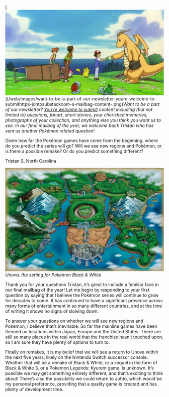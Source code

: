 

[![Want to be a part of our newsletter? [You’re welcome to submit](https://johto.substack.com/s/mailbag) content including (but not limited to) questions, fanart, short stories, your cherished memories, photographs of your collection, and anything else you think you want us to see. In our final mailbag of the year, we welcome back Tristan who has sent us another Pokémon related question!](/web/images/want-to-be-a-part-of-our-newsletter-youre-welcome-to-submithttps-johtosubstackcom-s-mailbag-content-.png)](/web/images/want-to-be-a-part-of-our-newsletter-youre-welcome-to-submithttps-johtosubstackcom-s-mailbag-content-.png)*Want to be a part of our newsletter? [You’re welcome to submit](https://johto.substack.com/s/mailbag) content including (but not limited to) questions, fanart, short stories, your cherished memories, photographs of your collection, and anything else you think you want us to see. In our final mailbag of the year, we welcome back Tristan who has sent us another Pokémon related question!*



Given how far the Pokémon games have come from the beginning, where do you predict the series will go? Will we see new regions and Pokémon, or is there a possible remake? Or do you predict something different?

Tristan S, North Carolina



[![Unova, the setting for Pokémon Black & White](/web/images/unova-the-setting-for-pokemon-black-white.png)](/web/images/unova-the-setting-for-pokemon-black-white.png)*Unova, the setting for Pokémon Black & White*



Thank you for your questions Tristan, it’s great to include a familiar face in our final mailbag of the year! Let me begin by responding to your first question by saying that I believe the Pokémon series will continue to grow for decades to come. It has continued to have a significant presence across many forms of entertainment in so many different countries, and at the time of writing it shows no signs of slowing down.

To answer your questions on whether we will see new regions and Pokémon, I believe that’s inevitable. So far the mainline games have been themed on locations within Japan, Europe and the United States. There are still so many places in the real world that the franchise hasn’t touched upon, so I am sure they have plenty of options to turn to.

Finally on remakes, it is my belief that we will see a return to Unova within the next five years, likely on the Nintendo Switch successor console. Whether that will be a remake of Black & White, or a sequel in the form of Black & White 3, or a Pokemon Legends: Kyurem game, is unknown. It’s possible we may get something entirely different, and that’s exciting to think about! There’s also the possibility we could return to Johto, which would be my personal preference, providing that a quality game is created and has plenty of development time.